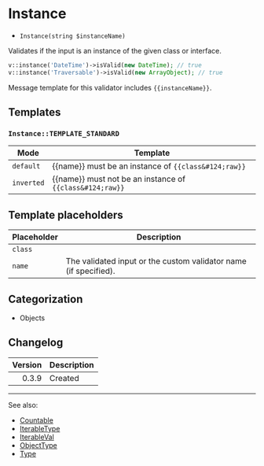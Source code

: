 # Instance

- `Instance(string $instanceName)`

Validates if the input is an instance of the given class or interface.

```php
v::instance('DateTime')->isValid(new DateTime); // true
v::instance('Traversable')->isValid(new ArrayObject); // true
```

Message template for this validator includes `{{instanceName}}`.

## Templates

### `Instance::TEMPLATE_STANDARD`

| Mode       | Template                                                 |
|------------|----------------------------------------------------------|
| `default`  | {{name}} must be an instance of `{{class&#124;raw}}`     |
| `inverted` | {{name}} must not be an instance of `{{class&#124;raw}}` |

## Template placeholders

| Placeholder | Description                                                      |
|-------------|------------------------------------------------------------------|
| `class`     |                                                                  |
| `name`      | The validated input or the custom validator name (if specified). |

## Categorization

- Objects

## Changelog

| Version | Description |
|--------:|-------------|
|   0.3.9 | Created     |

***
See also:

- [Countable](Countable.md)
- [IterableType](IterableType.md)
- [IterableVal](IterableVal.md)
- [ObjectType](ObjectType.md)
- [Type](Type.md)
